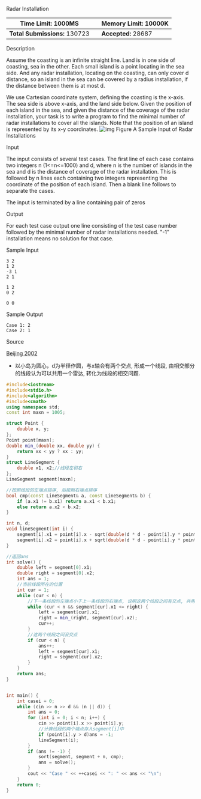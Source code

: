 Radar Installation

| **Time Limit:** 1000MS        |      | **Memory Limit:** 10000K |
| ----------------------------- | ---- | ------------------------ |
| **Total Submissions:** 130723 |      | **Accepted:** 28687      |

Description

Assume the coasting is an infinite straight line. Land is in one side of coasting, sea in the other. Each small island is a point locating in the sea side. And any radar installation, locating on the coasting, can only cover d distance, so an island in the sea can be covered by a radius installation, if the distance between them is at most d.

We use Cartesian coordinate system, defining the coasting is the x-axis. The sea side is above x-axis, and the land side below. Given the position of each island in the sea, and given the distance of the coverage of the radar installation, your task is to write a program to find the minimal number of radar installations to cover all the islands. Note that the position of an island is represented by its x-y coordinates.
![img](D:\AFiles\TyporaPictures\1328_1.jpg)
Figure A Sample Input of Radar Installations



Input

The input consists of several test cases. The first line of each case contains two integers n (1<=n<=1000) and d, where n is the number of islands in the sea and d is the distance of coverage of the radar installation. This is followed by n lines each containing two integers representing the coordinate of the position of each island. Then a blank line follows to separate the cases.

The input is terminated by a line containing pair of zeros

Output

For each test case output one line consisting of the test case number followed by the minimal number of radar installations needed. "-1" installation means no solution for that case.

Sample Input

```
3 2
1 2
-3 1
2 1

1 2
0 2

0 0
```

Sample Output

```
Case 1: 2
Case 2: 1
```

Source

[Beijing 2002](http://poj.org/searchproblem?field=source&key=Beijing+2002)



* 以小岛为圆心，d为半径作圆，与x轴会有两个交点, 形成一个线段, 由相交部分的线段认为可以共用一个雷达, 转化为线段的相交问题.

```c++
#include<iostream>
#include<stdio.h>
#include<algorithm>
#include<cmath>
using namespace std;
const int maxn = 1005;

struct Point {
	double x, y;
};
Point point[maxn];
double min_(double xx, double yy) {
	return xx < yy ? xx : yy;
}
struct LineSegment {
	double x1, x2;//线段左和右
};
LineSegment segment[maxn];

//按照线段的左端点排序, 后按照右端点排序
bool cmp(const LineSegment& a, const LineSegment& b) {
	if (a.x1 != b.x1) return a.x1 < b.x1;
	else return a.x2 < b.x2;
}

int n, d;
void lineSegment(int i) {
	segment[i].x1 = point[i].x - sqrt(double(d * d - point[i].y * point[i].y));
	segment[i].x2 = point[i].x + sqrt(double(d * d - point[i].y * point[i].y));
}

//返回ans
int solve() {
	double left = segment[0].x1;
	double right = segment[0].x2;
	int ans = 1;
	//当前线段所在的位置
	int cur = 1;
	while (cur < n) {
		//下一条线段的左端点小于上一条线段的右端点, 说明这两个线段之间有交点, 共用一个radar
		while (cur < n && segment[cur].x1 <= right) {
			left = segment[cur].x1;
			right = min_(right, segment[cur].x2);
			cur++;
		}
		//这两个线段之间没交点
		if (cur < n) {
			ans++;
			left = segment[cur].x1;
			right = segment[cur].x2;
		}
	}
	return ans;
}


int main() {
	int casei = 0;
	while (cin >> n >> d && (n || d)) {
		int ans = 0;
		for (int i = 0; i < n; i++) {
			cin >> point[i].x >> point[i].y;
			//计算线段的两个端点存入segment[i]中
			if (point[i].y > d)ans = -1;
			lineSegment(i);
		}
		if (ans != -1) {
			sort(segment, segment + n, cmp);
			ans = solve();
		}
		cout << "Case " << ++casei << ": " << ans << "\n";
	}
	return 0;
}
```

